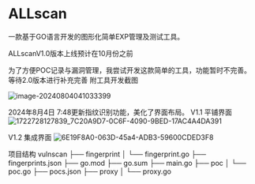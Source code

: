 # ALLscan
一款基于GO语言开发的图形化简单EXP管理及测试工具。

ALLscanV1.0版本上线预计在10月份之前

为了方便POC记录与漏洞管理，我尝试开发这款简单的工具，功能暂时不完善。等待2.0版本进行补充完善
附工具开发截图

![image-20240804041033399](https://github.com/user-attachments/assets/e20b67e9-7896-4433-8d74-b749a84efdf1)



2024年8月4日 7:48更新指纹识别功能，美化了界面布局。
V1.1 平铺界面
![1722728127839_7C20A9D7-0C6F-4090-9BED-17AC4A4DA391](https://github.com/user-attachments/assets/ae63076a-80de-42e1-919b-6a47c319da14)

V1.2 集成界面
![6E19F8A0-063D-45a4-ADB3-59600CDED3F8](https://github.com/user-attachments/assets/e805f4c6-ad72-41a9-ac3b-c1e5d299a7c2)

项目结构
vulnscan
 ├── fingerprint
 │   └── fingerprint.go
 ├── fingerprints.json
 ├── go.mod
 ├── go.sum
 ├── main.go
 ├── poc
 │   └── poc.go
 ├── pocs.json
 ├── proxy
 │   └── proxy.go
